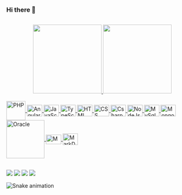 ### Hi there 👋

##

<div align="center">
  <a href="https://github.com/marlon-araujo">
  <img height="180em" src="https://github-readme-stats.vercel.app/api?username=marlon-araujo&show_icons=true&theme=algolia&include_all_commits=true&count_private=true"/>
  <img height="180em" src="https://github-readme-stats.vercel.app/api/top-langs/?username=marlon-araujo&layout=compact&langs_count=7&theme=algolia"/>
</div>

<div style="display: inline_block"><br>
  <img align="center" title="PHP" height="50" width="50" src="https://cdn.jsdelivr.net/gh/devicons/devicon/icons/php/php-plain.svg" />   
  <img align="center" title="Angular" height="30" width="40" src="https://cdn.jsdelivr.net/gh/devicons/devicon/icons/angularjs/angularjs-plain.svg" />        
  <img align="center" title="JavaScript" height="30" width="40" src="https://cdn.jsdelivr.net/gh/devicons/devicon/icons/javascript/javascript-plain.svg" />
  <img align="center" title="TypeScript" height="30" width="40" src="https://cdn.jsdelivr.net/gh/devicons/devicon/icons/typescript/typescript-plain.svg" />
  <img align="center" title="HTML" height="30" width="40" src="https://cdn.jsdelivr.net/gh/devicons/devicon/icons/html5/html5-plain-wordmark.svg" />
  <img align="center" title="CSS" height="30" width="40" src="https://cdn.jsdelivr.net/gh/devicons/devicon/icons/css3/css3-plain-wordmark.svg" />
  <img align="center" title="Csharp (C#)" height="30" width="40" src="https://cdn.jsdelivr.net/gh/devicons/devicon/icons/csharp/csharp-plain.svg" />
  <img align="center" title="NodeJs" height="30" width="40" src="https://cdn.jsdelivr.net/gh/devicons/devicon/icons/nodejs/nodejs-original.svg" />
  <img align="center" title="MySql" height="30" width="40" src="https://cdn.jsdelivr.net/gh/devicons/devicon/icons/mysql/mysql-plain.svg" />
  <img align="center" title="MongoDB" height="30" width="40" src="https://cdn.jsdelivr.net/gh/devicons/devicon/icons/mongodb/mongodb-plain.svg" />
  <img align="center" title="Oracle" height="100" width="100" src="https://cdn.jsdelivr.net/gh/devicons/devicon/icons/oracle/oracle-original.svg" />
  <img align="center" title="MongoDB" height="25" width="40" src="https://cdn.jsdelivr.net/gh/devicons/devicon/icons/azure/azure-original.svg" />
  <img align="center" title="MarkDown" height="30" width="40"  src="https://cdn.jsdelivr.net/gh/devicons/devicon/icons/markdown/markdown-original.svg" />
</div>

##

<div> 
  <a href="https://api.whatsapp.com/send?phone=5518996321121" target="_blank"><img src="https://img.shields.io/badge/WhatsApp-25D366?style=for-the-badge&logo=whatsapp&logoColor=white"></a>
  <a href="https://instagram.com/marlll.on" target="_blank"><img src="https://img.shields.io/badge/-Instagram-%23E4405F?style=for-the-badge&logo=instagram&logoColor=white"></a>
  <a href="mailto:marlon_mat@hotmail.com"><img src="https://img.shields.io/badge/Microsoft_Outlook-0078D4?style=for-the-badge&logo=microsoft-outlook&logoColor=white"></a>
  <a href="https://www.linkedin.com/in/marlon-de-araujo/" target="_blank"><img src="https://img.shields.io/badge/-LinkedIn-%230077B5?style=for-the-badge&logo=linkedin&logoColor=white"></a> 
 
  ![Snake animation](https://github.com/marlon-araujo/marlon-araujo/blob/output/github-contribution-grid-snake.svg)
 
</div>
